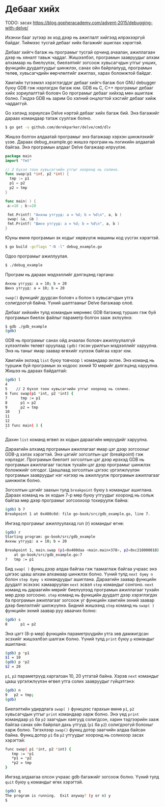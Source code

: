 # Дебааг хийх

TODO: засах https://blog.gopheracademy.com/advent-2015/debugging-with-delve/

Ихэнхи бааг зүгээр эх код дээр нь ажиглалт хийгээд илрэхээргүй байдаг. Тиймээс тусгай дебааг хийх багажийг ашиглах хэрэгтэй.

Дебааг хийгч багаж нь програмыг тусгай орчинд ачаалан, ажиллагаан дээр нь хяналт тавьж чаддаг. Жишээлбэл, програмын заавруудыг алхам алхамаар нь биелүүлэх, биелэлтийг зогсоож хувьсагчдын утгыг унших, функцийн дуудалтуудыг шинжлэх, санах ойн байрлалууд, програмын төлөв, хувьсагчдийн өөрчлөлтийг ажиглах, харах боломжтой байдаг.

Хамгийн түгээмэл хэрэглэгддэг дебааг хийгч багаж бол GNU debugger буюу GDB гэж нэрлэгдэх багаж юм. GDB нь C, C++ програмыг дебааг хийх зориулалттай боловч Go програмыг дебааг хийхэд мөн ашиглаж болно. Гэхдээ  GDB нь зарим Go хэлний онцлогтой хэсгийг дебааг хийж чаддаггүй.

Go хэлэнд зориулсан Delve нэртэй дебааг хийх багаж бий. Энэ багажийг дараах командаар татаж суулгаж болно.

```sh
$ go get -u github.com/derekparker/delve/cmd/dlv
```

Жишээ болгон алдаатай програмыг энэ багажаар хэрхэн шинжлэхийг үзэе. Дараах debug\_example.go жишээ програм нь логикийн алдаатай байгаа. Энэ програмын алдааг Delve багажаар илрүүлэе.

```go
package main
import "fmt"

// 2 бүхэл тоон хувьсагчийн утгыг хооронд нь солино.
func swap(p1 *int, p2 *int) {
  tmp := p1
  p1 = p2
  p2 = tmp
}

func main( ) {
 a:=10 ; b:=20

 fmt.Printf( "Анхны утгууд: a = %d; b = %d\n", a, b )
 swap( &a, &b )
 fmt.Printf( "Шинэ утгууд: a = %d; b = %d\n", a, b )
}
```

Юуны өмнө програмын эх кодыг хөрвүүлж машины код үүсгэх хэрэгтэй.

```sh
$ go build -gcflags "-N -l" debug_example.go
```

Одоо програмыг ажиллуулая.

```sh
$ ./debug_example
```

Програм нь дараах мэдээллийг дэлгэцэнд гаргана:

```sh
Анхны утгууд: a = 10; b = 20
Шинэ утгууд: a = 10; b = 20
```

`swap()` функцийг дуудсан боловч `a` болон `b` хувьсагчдын утга солигдоогүй байна. Үүний шалтгааныг Delve багажаар олоё.

Дебааг хийхийн тулд командын мөрнөөс GDB багажид турших гэж буй програмын биелэх файлыг параметр болгон зааж эхлүүлнэ:

```sh
$ gdb ./gdb_example
(gdb)
```

GDB нь програмыг санах ойд ачаалах боловч ажиллуулалгүй хүлээлтийн төлөвт оруулаад `(gdb)` гэсэн урилгын мэдээллийг харуулна. Энэ нь таныг ямар заавар өгөхийг хүлээж байгаа хэрэг юм.

Хамгийн эхлээд `list` буюу товчоор `l` командаар эхлэе. Энэ команд нь туршиж буй програмын эх кодоос эхний 10 мөрийг дэлгэцэнд харуулна. Жишээ нь дараах байдалтай:

```sh
(gdb) l
4     
5    // 2 бүхэл тоон хувьсагчийн утгыг хооронд нь солино.
6 func swap(p1 *int, p2 *int) {
7      tmp := p1
8      p1 = p2
9      p2 = tmp
10    }
11     
12     
13 func main( ) {
`
```

Дахин `list` команд өгвөл эх кодын дараагийн мөрүүдийг харуулна.

Дараагийн алхамд програмын ажиллагааг ямар цэг дээр зогсоохыг GDB-д хэлэх хэрэгтэй. Энэ цэгийг зогсолтын цэг \(breakpoint\) гэж нэрлэдэг. Програмын биелэлт зогсолтын цэг дээр ирэхэд GDB нь програмын ажиллагааг таслаж тухайн цэг дээр програмыг шинжлэх боломжийг олгодог. Цаашлаад зогсолтын цэгээс үргэлжлүүлэн програмын заавруудыг нэг нэгээр нь ажиллуулж програмын ажиллагааг шинжилж болно.

Зогсолтын цэгийг заахын тулд `breakpoint` буюу `b` командыг ашиглана. Дараах команд нь эх кодын 7-р мөр буюу  утгуудыг хооронд нь сольж байгаа мөр дээр програмыг зогсоохоор тохируулж байна:

```sh
(gdb) b 7
Breakpoint 1 at 0x400c0d: file go-book/src/gdb_example.go, line 7.
```

Ингээд програмыг ажиллуулахад run \(r\) командыг өгнө:

```sh
(gdb) r
Starting program: go-book/src/gdb_example
Анхны утгууд: a = 10; b = 20

Breakpoint 1, main.swap (p1=0x400daa <main.main+378>, p2=0xc210000018)
    at go-book/src/gdb_example.go:7
7   tmp := p1
```

Бид `swap( )` функц дээр алдаа байгаа гэж таамаглаж байгаа учраас энэ цэгээс цааш алхам алхамаар шинжлэх болно. Үүний тулд `next буюу n`  болон `step буюу s` командуудыг ашиглана. Дараагийн заавар функцийн дуудалт эсэхээс хамааруулан `next` эсвэл `step` командыг сонгоно. `next` команд нь дараагийн мөрийг биелүүлээд програмын ажиллагааг тухайн мөр дээр зогсооно. `step` команд нь функцийн дуудалт дээр хэрэглэгдэх ба програмын ажиллагааг зогсоож уг функцийн хамгийн эхний заавар дээр биелэлтийг шилжүүлнэ. Бидний жишээнд `step` команд нь `swap( )` функцийн эхний заавар руу аваачих болно:

```sh
(gdb) s
8      p1 = p2
```

Энэ цэгт \(8-р мөр\) функцийн параметрүүдийн утга зөв дамжигдсан эсэхийг жишээлбэл шалгаж болно. Үүний тулд `print` буюу `p` командыг ашиглана:

```sh
(gdb) p *p1
$1 = 10
(gdb) p *p2
$2 = 20
```

`p1`, `p2` параметрүүд харгалзан 10, 20 утгатай байна. Хэрэв `next` командыг цааш үргэлжлүүлэн өгвөл  утга солих заавруудыг гүйцэтгэнэ:

```sh
(gdb) n
9   p2 = tmp;
(gdb)
```

Биелэлтийн удирдлага `swap( )` функцээс гарахын өмнө `p1`, `p2` хувьсагчдын утгыг `print` командаар харж болно. Энэ үед `print` командаар `p1` ба `p2` заагчдын хаягууд солигдсон,  харин тэдгээрийн зааж байгаа санах ойн байрлал дахь утгууд \(`p1` ба `p2`\) солигдоогүй болохыг харж болно. Тэгэхлээр `swap()` функц дотор заагчийн алдаа байсан байна. Функц дотор `p1` ба `p2` утгуудыг хооронд нь солихоор засах хэрэгтэй:

```sh
func swap( p1 *int, p2 *int) {
   tmp := *p1
   *p1 = *p2
   *p2 = tmp
}
```

Ингээд алдаагаа олсон учраас gdb багажийг зогсоож болно. Үүний тулд `quit` буюу `q` командыг өгөх хэрэгтэй.

```sh
(gdb) q
The program is running.  Exit anyway? (y or n) y
$
```



